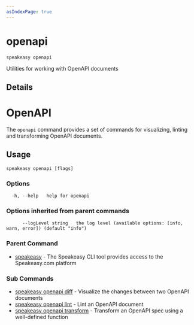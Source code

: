 ```yaml
---
asIndexPage: true
---
```


# openapi  
`speakeasy openapi`  


Utilities for working with OpenAPI documents  

## Details

# OpenAPI 
 The `openapi` command provides a set of commands for visualizing, linting and transforming OpenAPI documents.

## Usage

```
speakeasy openapi [flags]
```

### Options

```
  -h, --help   help for openapi
```

### Options inherited from parent commands

```
      --logLevel string   the log level (available options: [info, warn, error]) (default "info")
```

### Parent Command

* [speakeasy](/docs/speakeasy-reference/cli/getting-started)	 - The Speakeasy CLI tool provides access to the Speakeasy.com platform
### Sub Commands

* [speakeasy openapi diff](/docs/speakeasy-reference/cli/openapi/diff)	 - Visualize the changes between two OpenAPI documents
* [speakeasy openapi lint](/docs/speakeasy-reference/cli/openapi/lint)	 - Lint an OpenAPI document
* [speakeasy openapi transform](/docs/speakeasy-reference/cli/openapi/transform)	 - Transform an OpenAPI spec using a well-defined function
